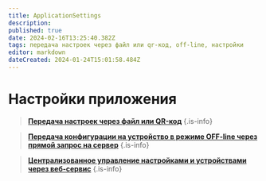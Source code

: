 ```yaml
---
title: ApplicationSettings
description: 
published: true
date: 2024-02-16T13:25:40.382Z
tags: передача настроек через файл или qr-код, off-line, настройки
editor: markdown
dateCreated: 2024-01-24T15:01:58.484Z
---
```


# Настройки приложения
> **[Передача настроек через файл или QR-код](/Documentation/ApplicationSettings/TransferringSettings)**
{.is-info}

> **[Передача конфигурации на устройство в режиме OFF-line через прямой запрос на сервер](/Documentation/ApplicationSettings/TransferringConfiguration)**
{.is-info}

> **[Централизованное управление настройками и устройствами через веб-сервис](/Documentation/ApplicationSettings/CentralizedManagement)**
{.is-info}



